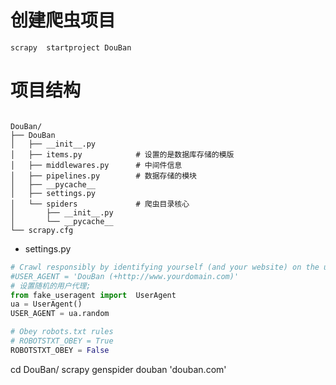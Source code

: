 # 创建爬虫项目

```
scrapy  startproject DouBan

```


# 项目结构

```

DouBan/
├── DouBan
│   ├── __init__.py
│   ├── items.py            # 设置的是数据库存储的模版
│   ├── middlewares.py      # 中间件信息
│   ├── pipelines.py        # 数据存储的模块
│   ├── __pycache__
│   ├── settings.py 
│   └── spiders             # 爬虫目录核心
│       ├── __init__.py
│       └── __pycache__
└── scrapy.cfg

```


- settings.py

```python
# Crawl responsibly by identifying yourself (and your website) on the user-agent
#USER_AGENT = 'DouBan (+http://www.yourdomain.com)'
# 设置随机的用户代理;
from fake_useragent import  UserAgent
ua = UserAgent()
USER_AGENT = ua.random

# Obey robots.txt rules
# ROBOTSTXT_OBEY = True
ROBOTSTXT_OBEY = False
```


cd DouBan/
scrapy  genspider douban 'douban.com'